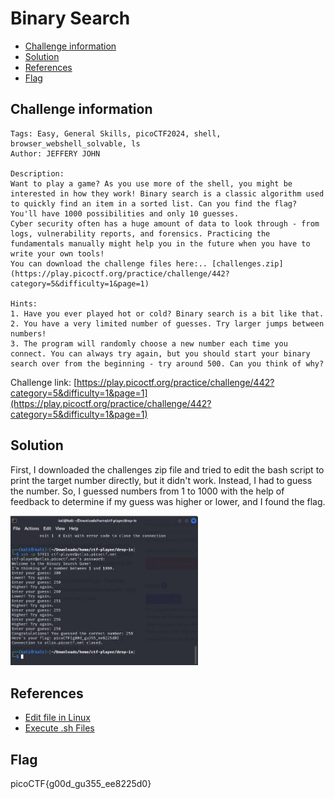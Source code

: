 # Binary Search

- [Challenge information](#challenge-information)
- [Solution](#solution)
- [References](#references)
- [Flag](#flag)

## Challenge information
```
Tags: Easy, General Skills, picoCTF2024, shell, browser_webshell_solvable, ls
Author: JEFFERY JOHN

Description:
Want to play a game? As you use more of the shell, you might be interested in how they work! Binary search is a classic algorithm used to quickly find an item in a sorted list. Can you find the flag? You'll have 1000 possibilities and only 10 guesses.
Cyber security often has a huge amount of data to look through - from logs, vulnerability reports, and forensics. Practicing the fundamentals manually might help you in the future when you have to write your own tools!
You can download the challenge files here:.. [challenges.zip](https://play.picoctf.org/practice/challenge/442?category=5&difficulty=1&page=1)

Hints:
1. Have you ever played hot or cold? Binary search is a bit like that.
2. You have a very limited number of guesses. Try larger jumps between numbers!
3. The program will randomly choose a new number each time you connect. You can always try again, but you should start your binary search over from the beginning - try around 500. Can you think of why?
```

Challenge link: [https://play.picoctf.org/practice/challenge/442?category=5&difficulty=1&page=1](https://play.picoctf.org/practice/challenge/442?category=5&difficulty=1&page=1)

## Solution

First, I downloaded the challenges zip file and tried to edit the bash script to print the target number directly, but it didn't work. Instead, I had to guess the number. So, I guessed numbers from 1 to 1000 with the help of feedback to determine if my guess was higher or lower, and I found the flag.

<img src="solution.jpg" width="300" />

## References

- [Edit file in Linux](https://stackoverflow.com/questions/35695160/how-to-edit-a-text-file-in-my-terminal)
- [Execute .sh Files](https://medium.com/@dassandrew3/how-to-execute-sh-files-71d8885d8ef3#:~:text=A%20file%20with%20the%20%E2%80%9C.,files%20in%20Unix%20or%20Linux.)

## Flag

picoCTF{g00d_gu355_ee8225d0}